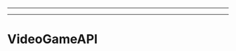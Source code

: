 -------------------------------
----------------------------------------------------------------------------------------------------
# VideoGameAPI
